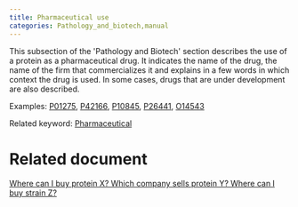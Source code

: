 ```yaml
---
title: Pharmaceutical use
categories: Pathology_and_biotech,manual
---
```


This subsection of the 'Pathology and Biotech' section describes the use of a protein as a pharmaceutical drug. It indicates the name of the drug, the name of the firm that commercializes it and explains in a few words in which context the drug is used. In some cases, drugs that are under development are also described.

Examples: [P01275](https://www.uniprot.org/uniprotkb/P01275#pathology%5Fand%5Fbiotech), [P42166](https://www.uniprot.org/uniprotkb/P42166#pathology%5Fand%5Fbiotech), [P10845](https://www.uniprot.org/uniprotkb/P10845#pathology%5Fand%5Fbiotech), [P26441](https://www.uniprot.org/uniprotkb/P26441#pathology%5Fand%5Fbiotech), [O14543](https://www.uniprot.org/uniprotkb/O14543#pathology%5Fand%5Fbiotech)

Related keyword: [Pharmaceutical](https://www.uniprot.org/keywords/582)

# Related document

[Where can I buy protein X? Which company sells protein Y? Where can I buy strain Z?](https://www.uniprot.org/help/where%5Fto%5Fbuy)
